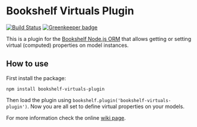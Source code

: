# Bookshelf Virtuals Plugin

[![Build Status](https://travis-ci.com/bookshelf/virtuals-plugin.svg?branch=master)](https://travis-ci.com/bookshelf/virtuals-plugin) [![Greenkeeper badge](https://badges.greenkeeper.io/bookshelf/virtuals-plugin.svg)](https://greenkeeper.io/)

This is a plugin for the [Bookshelf Node.js ORM](https://bookshelfjs.org/) that allows getting or setting virtual
(computed) properties on model instances.

## How to use

First install the package:

    npm install bookshelf-virtuals-plugin

Then load the plugin using `bookshelf.plugin('bookshelf-virtuals-plugin')`. Now you are all set to define virtual
properties on your models.

For more information check the online [wiki page](https://github.com/bookshelf/virtuals-plugin/wiki/Bookshelf-Virtuals-Plugin).

